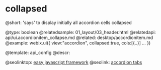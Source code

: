 collapsed
=============


@short:
'says' to display initially all accordion cells collapsed

@type: boolean
@relatedsample:
	01_layout/03_header.html
@relatedapi:
	api/ui.accordionitem_collapse.md
@related:
	desktop/accordionitem.md
@example:
webix.ui({
	view:"accordion",
    collapsed:true,
	cols:[{..}]
    ...
})

@template:	api_config
@descr:




@seolinktop: [easy javascript framework](https://webix.com)
@seolink: [accordion tabs](https://webix.com/widget/accordion/)